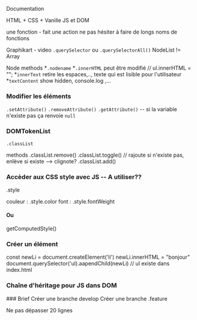 Documentation

HTML + CSS + Vanille JS et DOM

une fonction - fait une action
ne pas hésiter à faire de longs noms de fonctions

Graphikart - video
`.querySelector` ou `.querySelectorAll()`
NodeList != Array

Node methods
*`.nodename`
*`.innerHTML` peut être modifié // ul.innerHTML = "";
*`innerText` retire les espaces,.., texte qui est lisible pour l'utilisateur
*`textContent` show hidden, console.log ,...

### Modifier les éléments
`.setAttribute()`
`.removeAttribute()`
`.getAttribute()` -- si la variable n'existe pas ça renvoie `null`

### DOMTokenList
`.classList`

methods
.classList.remove()
.classList.toggle() // rajoute si n'existe pas, enlève si existe --> clignote?
.classList.add()

### Accèder aux CSS style avec JS -- A utiliser?? 

.style

couleur : .style.color
font : .style.fontWeight

#### Ou 

getComputedStyle() 

### Créer un élément

const newLi = document.createElement('li')
newLi.innerHTML = "bonjour"
document.querySelector('ul).aapendChild(newLi)  // ul existe dans index.html

### Chaîne d'héritage pour JS dans DOM

### Brief
Créer une branche develop
Créer une branche .feature

Ne pas dépasser 20 lignes


